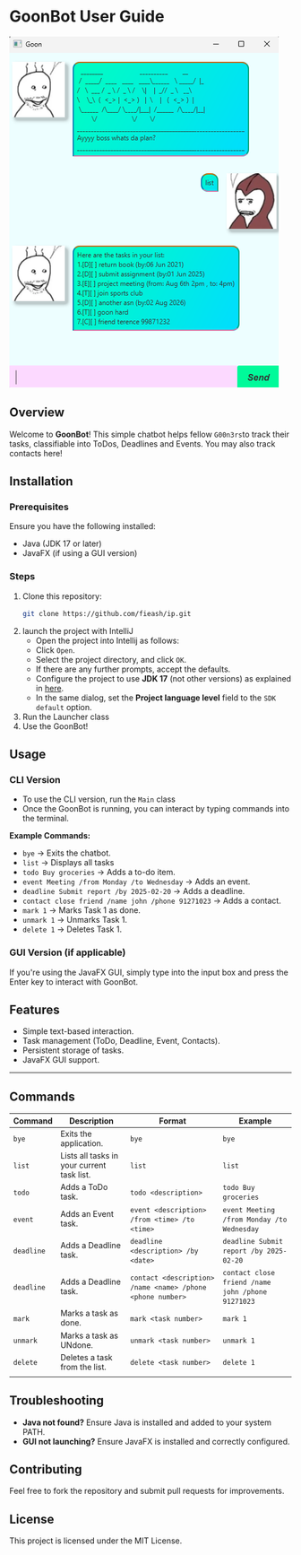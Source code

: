 # GoonBot User Guide

![Ui.png](Ui.png)

## Overview
Welcome to **GoonBot**! This simple chatbot helps fellow `G00n3rs`to track their tasks, classifiable into ToDos, Deadlines and Events. You may also track contacts here!
## Installation

### Prerequisites
Ensure you have the following installed:
- Java (JDK 17 or later)
- JavaFX (if using a GUI version)

### Steps
1. Clone this repository:
   ```sh
   git clone https://github.com/fieash/ip.git
   ```
2. launch the project with IntelliJ
    * Open the project into Intellij as follows:
    * Click `Open`.
    * Select the project directory, and click `OK`.
    * If there are any further prompts, accept the defaults.
    * Configure the project to use **JDK 17** (not other versions) as explained in [here](https://www.jetbrains.com/help/idea/sdk.html#set-up-jdk).<br>
    * In the same dialog, set the **Project language level** field to the `SDK default` option.
3. Run the Launcher class
4. Use the GoonBot!


## Usage

### CLI Version
- To use the CLI version, run the `Main` class
- Once the GoonBot is running, you can interact by typing commands into the terminal.

**Example Commands:**
- `bye` → Exits the chatbot.
- `list` → Displays all tasks
- `todo Buy groceries` → Adds a to-do item.
- `event Meeting /from Monday /to Wednesday` → Adds an event.
- `deadline Submit report /by 2025-02-20` → Adds a deadline.
- `contact close friend /name john /phone 91271023` → Adds a contact.
- `mark 1` → Marks Task 1 as done.
- `unmark 1` → Unmarks Task 1.
- `delete 1` → Deletes Task 1.

### GUI Version (if applicable)
If you're using the JavaFX GUI, simply type into the input box and press the Enter key to interact with GoonBot.

## Features
- Simple text-based interaction.
- Task management (ToDo, Deadline, Event, Contacts).
- Persistent storage of tasks.
- JavaFX GUI support.


---

## **Commands**

| **Command** | **Description**                                  | **Format**                                                | **Example**                                |
|------------|--------------------------------------------------|-----------------------------------------------------------|--------------------------------------------|
| `bye`      | Exits the application.                           | `bye`                                                     | `bye`                                      |
| `list`     | Lists all tasks in your current task list.       | `list`                                                    | `list`                                     |
| `todo`     | Adds a ToDo task.                                | `todo <description>`                                      | `todo Buy groceries`                       |
| `event`    | Adds an Event task.                              | `event <description> /from <time> /to <time>`             | `event Meeting /from Monday /to Wednesday` |
| `deadline` | Adds a Deadline task.                            | `deadline <description> /by <date>`                       | `deadline Submit report /by 2025-02-20`    |
| `deadline` | Adds a Deadline task.                            | `contact <description> /name <name> /phone <phone number>` | `contact close friend /name john /phone 91271023`    |
| `mark`     | Marks a task as done.                            | `mark <task number>`                                      | `mark 1`                                   |
| `unmark`    | Marks a task as UNdone.                           | `unmark <task number>`                                    | `unmark 1`                                 |
| `delete`   | Deletes a task from the list.                    | `delete <task number>`                                    | `delete 1`                                 |
                          |


## Troubleshooting
- **Java not found?** Ensure Java is installed and added to your system PATH.
- **GUI not launching?** Ensure JavaFX is installed and correctly configured.

## Contributing
Feel free to fork the repository and submit pull requests for improvements.

## License
This project is licensed under the MIT License.

